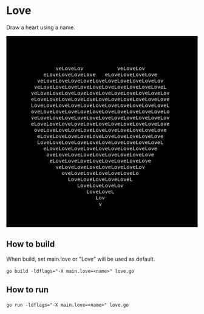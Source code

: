 # Love

Draw a heart using a name.

![heart](./heart.png)

## How to build

When build, set main.love or "Love" will be used as default.

`go build -ldflags="-X main.love=<name>" love.go`

## How to run

`go run -ldflags="-X main.love=<name>" love.go`
